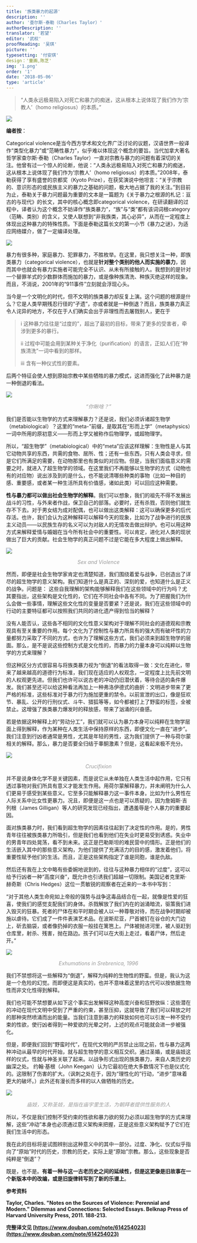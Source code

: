 ```yaml
---
title: '族类暴力的起源'
description: ''
author: '查尔斯·泰勒（Charles Taylor）'
authorDescription: ''
translator: '若望'
editor: '武权'
proofReading: '吴琪'
picture: ''
typesetting: '付安琪'
design：'童画,陈芝'
img: '1.png'
order: '1'
date: '2018-05-06'
type: 'article'
---
```


> “人类永远极易陷入对死亡和暴力的痴迷，这从根本上说体现了我们作为‘宗教人’（homo religiosus）的本质。”

![](1.png)

**编者按**：

Categorical violence是当今西方学术和文化界广泛讨论的议题，汉语世界一般译作“类型化暴力”或“范畴性暴力”，似乎难以体现这个概念的要旨。当代加拿大著名哲学家查尔斯·泰勒（Charles Taylor）一直对宗教与暴力的问题有着深切的关注。他曾有过一个惊人的论断，他说：“人类永远极易陷入对死亡和暴力的痴迷，这从根本上说体现了我们作为‘宗教人’（homo religiosus）的本质。”2008年，泰勒获得了享有盛誉的京都奖（Kyoto Prize），在获奖演说中他坦言：“关于宗教的、意识形态的或民族主义的暴力之基础的问题，极大地占据了我的关注。”到目前为止，泰勒关于暴力问题最为重要的文本是一篇题为《关于暴力之根源的札记：亘古的与现代》的长文，其中的核心概念即categorical violence，在研读翻译的过程中，译者认为这个概念不妨译作“族类暴力”，“族”与“类”都有该词词根category（范畴、类别）的含义，又使人联想到“非我族类，其心必异”，从而在一定程度上体现出这种暴力的特殊性质。下面是泰勒这篇长文的第一小节《暴力之谜》，为适应网络媒介，做了一定编译处理。

![](2.png)

暴力有很多种，家庭暴力、犯罪暴力，不胜枚举。在这里，我只想关注一种，即族类暴力（categorical violence），也就是**针对整个类别的他人而实施的暴力**，因而其中也就会有暴力实施者可能完全不认识、从未有所接触的人。我想到的是针对一个替罪羊式的少数群体而施加的暴力，或是像种族清洗、种族灭绝这样的现象。而且，不消说，2001年的“911事件”立刻就会浮现心头。

当今是一个文明化的时代，但不文明的族类暴力却反复上演。这个问题的根源是什么？它是人类早期残忍行径的“孑遗”，亦或者就是一种倒退？而且，族类暴力真正令人诧异的地方，不仅在于人们确实会出于非理性而去屠戮别人，更在于

> i 这种暴力往往是“过度的”，超出了最初的目标，带来了更多的受害者，牵涉到更多的暴行。
>
> ii 过程中可能会用到某种关于净化（purification）的语言，正如人们在“种族清洗”一词中看到的那样。
>
> iii 含有一种仪式性的要素。

后两个特征会使人想到原始宗教中某些牺牲的暴力模式，这进而强化了此种暴力是一种倒退的看法。

![](3.png)
_<center><font color=#999>“你瞅啥？”</font></center>_


我们是否能以生物学的方式来理解暴力？还是说，我们必须诉诸超生物学（metabiological）？这里的“meta-”前缀，是取其在“形而上学”（metaphysics）一词中所用的原初意义——形而上学又被称作后物理学，或超物理学。

所以，“超生物学”（metabiological）中的“meta”应该这样理解：生物性是人与其它动物共享的东西，共需的食物、居所、性；还有一些东西，只有人类会寻求，但是它们所满足的需要，在动物那里也有类似的对应物。但是，当我们面临意义的需要之时，就进入了超生物学的领域。在这里我们不再能够以生物学的方式（动物也有的对应物）说出涉及到的是什么，也不能说清哪些种类的事物（比如一种目的感、重要感，或者某一种生活所具有价值感，诸如此类）可以回应这种需要。

**性与暴力都可以做出社会生物学的解释**。我们可以想象，我们的祖先不得不发展出战斗的习性，与外来者作战，保卫自己的部落。必要时，还有杀戮，否则他们就生存不下去。对于男女结为成对配偶，也可以做出这类解释：这可以确保更多的后代存活。也许，我们会认为这种解释可以解释今天的现象，比如为了战争进行的民族主义动员——以民族生存的名义可以为对敌人的无情攻击做出辩护。也可以用这种方式来解释爱情与婚姻在当今所有社会中的重要性。可以肯定，进化对人类的现状做出了巨大的贡献。社会生物学的真正问题不过是它能在多大程度上做出解释。

![](4.png)
_<center><font color=#999>Sex and Violence</font></center>_


然而，即便是社会生物学家肯定也清楚知道，我们围绕着爱与战争，已创造出了详尽的超生物学的意义架构。我们知道什么是真正的、深刻的爱，也知道什么是正义的战争。问题是：	这些自我理解的架构能够解释我们在这些领域中的行为吗？尤其要指出，这些架构是文化性的，它们在不同社会中各有不同。为了把握我们为什么会做一些事情，理解这些文化性的变量是否要紧？还是说，我们在这些领域中的行动的主要特征都可以按照我们共同的进化遗产得到恰当的解释？

没有人能否认，这些各不相同的文化性意义架构对于理解不同社会的道德观和宗教观具有至关重要的作用。每个文化为了控制性与暴力所具有的强大而有破坏性的力量都努力采取了不同的方式，也许为了理解这些方式，我们必须来到超生物学的层面。那么，是不是说这些控制方式是文化性的，而暴力的力量本身可以纯粹以生物学的方式来理解？

但这种区分方式很容易与将族类暴力视为“倒退”的看法取得一致：文化在进化，带来了越来越高的道德行为标准，我们现在适应的人权观念，一定程度上比先前文明的人权观更先进。但我们也许可以说古老的冲动仍旧潜伏着，等待合适的条件爆发。我们甚至还可以给这种看法再加上一种弗洛伊德式的曲折：文明进步带来了更严格的标准，这些标准对于暴力行为施加更重的禁令。以前宣泄的出口，像是狂欢节、暴乱、公开的行刑仪式、斗牛、猎狐等等，如今都被打上了野蛮的标签，全被禁止。这增强了族类暴力爆发时的释放感，带来了汹涌的兴奋感。

若是依据这种解释上的“劳动分工”，我们就可以认为暴力本身可以纯粹在生物学层面上得到解释，作为某种在人类生活中保持原样的东西，即便文化一直在“进步”。我们注意到行凶者通常是男性，尤其是年轻的男性，这为我们提供了一种与荷尔蒙相关的解释。那么，暴力是否要全归结于睾酮激素？但是，这看起来极不充分。

![](5.png)
_<center><font color=#999>Crucifixion</font></center>_


并不是说身体化学不是关键因素，而是说它从未单独在人类生活中起作用，它只有透过事物对我们所具有意义才能发生作用。用荷尔蒙解释暴力，并未阐明为什么人们更易于感受到某些意义。它至多只能解释暴力这一事件本身。比如为什么男性在人际关系中比女性更暴力。况且，即便是这一点也是可以质疑的，因为詹姆斯·吉列根（James Gilligan）等人的研究发现已经指出，遭遇羞辱是个人暴力的重要起因。

面对族类暴力时，我们看到超生物学的因素往往起到了决定性的作用。是的，男性青年往往被族类暴力所吸引，但是我们也看到他们在失业时更易受到诱惑。失业中的男青年四处晃荡，看不到未来。这正是巴勒斯坦的难民营中的情形。正是他们的生活嵌入其中的那些意义架构，为他们提供了充满活力的目的感，激发着他们，将重要性赋予他们的生活。而且，正是这些架构指定了谁是同胞，谁是仇敌。

然后还有我在上文中略有些委婉地说到的，往往与这种暴力相伴的“过度”，这可以给予行凶者一种“高度兴奋”，既允许也引诱我们超越一切限制。美国记者克里斯·赫奇斯（Chris Hedges）这位一贯敏锐的观察者在近来的一本书中写到：

“对于其他人类生命宛如上帝般的强势与战争这毒品结合在一起，就像是性爱的狂喜，使我们的感觉支配我们的身体。杀戮解放了我们内在的汹涌暗流，驱策我们进入毁灭的狂暴。死者的尸体在和平时期会被人以一种尊敬对待，而在战争时期却被施以虐待。它们成了一件件表演艺术品。在波斯尼亚，尸首被钉在谷仓的大门边上，斫去脑袋，或者像扔掉的衣服一般挂在篱笆上。尸体被抛进河里，被人驱赶到仓库里，射杀、残害，抛在路边。孩子们可以在大街上走过，看着尸体，然后走开。”

![](6.png)
_<center><font color=#999>Exhumations in Srebrenica, 1996</font></center>_


我们不禁想将这一些解释为“倒退”，解释为纯粹的生物性的野蛮。但是，我认为这是一个危险的幻觉。而即便这是真实的，也并不意味着这里的古代可以按依据生物性而非文化性得到解释。

我们也可能不禁想要从如下这个事实出发解释这种高度兴奋和狂野放纵：这些潜在的冲动在现代文明中受到了严重的约束，甚至压抑，这就导致了我们可以释放之时的那种突然喷涌而出的能量。当我们注意到暴力的释放如何也可以引发一种不受约束的性欲，使行凶者得到一种爱欲的光晕之时，上述的观点可能就会进一步被强化。

但是，即便我们回到“野蛮时代”，在现代文明的严厉禁止出现之前，性与暴力这两种冲动从最早的时代开始，就与超生物学的意义相互交织。通过圣婚，或是庙妓这样的仪式，性就与神圣关联了起来。以战争形式出现的族类暴力，来自人类历史的幽深之处。 约翰·基根（John Keegan）认为它最初在绝大多数情况下也是仪式化的。这限制了伤害的扩大。（讽刺之处在于，因为“理性化的”行动，“进步”意味着更大的破坏。）此外还有漫长而多样的以人做牺牲的历史。

![](7.png)
_<center><font color=#999>庙妓，又称圣妓，是指在庙宇里生活，为朝拜者提供性服务的人</font></center>_


所以，不仅是我们控制不受约束的性欲和暴力欲的努力必须以超生物学的方式来理解，这些“冲动”本身也必须通过意义架构来把握，正是这些意义架构赋予了它们在我们生活中的形态。

我在此的目标将是试图辨别出这种意义中的其中一部分。过度、净化、仪式似乎指向了“原始”时代的历史，宗教的历史，实际上是“原始”宗教。那么，这些现象是否纯粹是“倒退”？

既是，也不是。**有着一种与这一古老历史之间的延续性，但是这更像是旧故事在一个新版本中的改编，或是旧旋律转写到了新的乐谱上**。


**参考资料**

**Taylor, Charles. "Notes on the Sources of Violence: Perennial and Modern." Dilemmas and Connections: Selected Essays. Belknap Press of Harvard University Press, 2011. 188-213.**

**完整译文见 [https://www.douban.com/note/614254023](https://www.douban.com/note/614254023)**